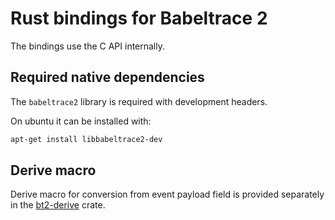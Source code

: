 # Rust bindings for Babeltrace 2

The bindings use the C API internally.

## Required native dependencies

The `babeltrace2` library is required with development headers.

On ubuntu it can be installed with:

```sh
apt-get install libbabeltrace2-dev
```

## Derive macro

Derive macro for conversion from event payload field is provided separately in the [bt2-derive](../bt2-derive/) crate.
